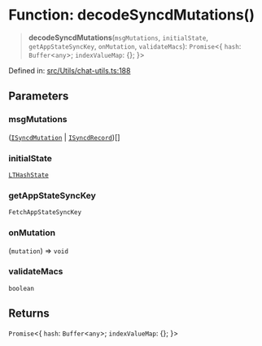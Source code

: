 # Function: decodeSyncdMutations()

> **decodeSyncdMutations**(`msgMutations`, `initialState`, `getAppStateSyncKey`, `onMutation`, `validateMacs`): `Promise`\<\{ `hash`: `Buffer`\<`any`\>; `indexValueMap`: \{\}; \}\>

Defined in: [src/Utils/chat-utils.ts:188](https://github.com/Fokusdotid/Baileys/blob/eb819228f591f9a29a091aefc3a8c91a38d77089/src/Utils/chat-utils.ts#L188)

## Parameters

### msgMutations

([`ISyncdMutation`](../namespaces/proto/interfaces/ISyncdMutation.md) \| [`ISyncdRecord`](../namespaces/proto/interfaces/ISyncdRecord.md))[]

### initialState

[`LTHashState`](../type-aliases/LTHashState.md)

### getAppStateSyncKey

`FetchAppStateSyncKey`

### onMutation

(`mutation`) => `void`

### validateMacs

`boolean`

## Returns

`Promise`\<\{ `hash`: `Buffer`\<`any`\>; `indexValueMap`: \{\}; \}\>
